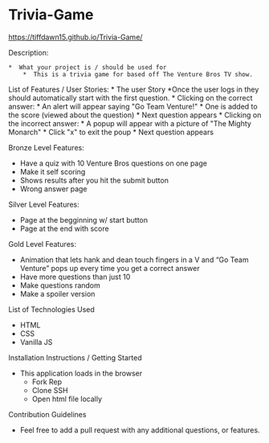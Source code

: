 # Trivia-Game

https://tiffdawn15.github.io/Trivia-Game/


Description:

    *  What your project is / should be used for
        *  This is a trivia game for based off The Venture Bros TV show. 
        
        
        

List of Features / User Stories:
    * The user Story
        *Once the user logs in they should automatically start with the first question. 
        * Clicking on the correct answer: 
            *  An alert will appear saying "Go Team Venture!"
            *  One is added to the score (viewed about the question)
            *  Next question appears 
        * Clicking on the incorrect answer: 
            * A popup will appear with a picture of "The Mighty Monarch"
            * Click "x" to exit the poup 
            * Next question appears 
                




Bronze Level Features: 
* Have a quiz with 10 Venture Bros questions on one page
* Make it self scoring
* Shows results after you hit the submit button
* Wrong answer page 

Silver Level Features: 

* Page at the begginning w/ start button
* Page at the end with score


Gold Level Features: 
* Animation that lets hank and dean touch fingers in a V and “Go Team Venture” pops up every time you get a correct answer    
* Have more questions than just 10 
* Make questions random 
* Make a spoiler version 





List of Technologies Used
* HTML
* CSS 
* Vanilla JS



Installation Instructions / Getting Started
* This application loads in the browser
    * Fork Rep 
    * Clone SSH
    * Open html file locally 


Contribution Guidelines
* Feel free to add a pull request with any additional questions, or features. 


